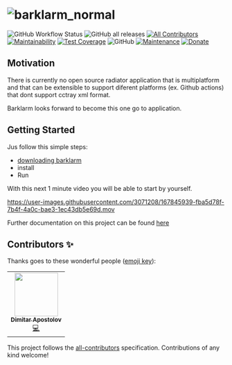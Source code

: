 # ![barklarm_normal](https://user-images.githubusercontent.com/3071208/167244374-da18da7a-f52a-4f25-aa9e-c71476647c9c.png)
![GitHub Workflow Status](https://img.shields.io/github/workflow/status/kanekotic/barklarm/Build%20%26%20Publish)
![GitHub all releases](https://img.shields.io/github/downloads/kanekotic/barklarm/total)
[![All Contributors](https://img.shields.io/badge/all_contributors-1-orange.svg?style=flat-square)](#contributors-)
[![Maintainability](https://api.codeclimate.com/v1/badges/2722ae6ccb495529d393/maintainability)](https://codeclimate.com/github/kanekotic/barklarm/maintainability)
[![Test Coverage](https://api.codeclimate.com/v1/badges/2722ae6ccb495529d393/test_coverage)](https://codeclimate.com/github/kanekotic/barklarm/test_coverage)
![GitHub](https://img.shields.io/github/license/kanekotic/barklarm)
[![Maintenance](https://img.shields.io/badge/Maintained%3F-yes-green.svg)](https://GitHub.com/kanekotic/endomondo-unofficial-api/graphs/commit-activity)
[![Donate](https://img.shields.io/badge/Donate-PayPal-green.svg)](https://www.paypal.me/kanekotic/)

## Motivation

There is currently no open source radiator application that is multiplatform and that can be extensible to support diferent platforms (ex. Github actions) that dont support cctray xml format.

Barklarm looks forward to become this one go to application.

## Getting Started

Jus follow this simple steps:
- [downloading barklarm](https://github.com/kanekotic/barklarm/releases)
- install
- Run

With this next 1 minute video you will be able to start by yourself.

https://user-images.githubusercontent.com/3071208/167845939-fba5d78f-7b4f-4a0c-bae3-1ec43db5e69d.mov

Further documentation on this project can be found [here](https://www.barklarm.com/docs/intro)


## Contributors ✨

Thanks goes to these wonderful people ([emoji key](https://allcontributors.org/docs/en/emoji-key)):

<!-- ALL-CONTRIBUTORS-LIST:START - Do not remove or modify this section -->
<!-- prettier-ignore-start -->
<!-- markdownlint-disable -->
<table>
  <tr>
    <td align="center"><a href="https://github.com/pehota"><img src="https://avatars.githubusercontent.com/u/10498221?v=4?s=100" width="100px;" alt=""/><br /><sub><b>Dimitar Apostolov</b></sub></a><br /><a href="https://github.com/kanekotic/barklarm/commits?author=pehota" title="Code">💻</a></td>
  </tr>
</table>

<!-- markdownlint-restore -->
<!-- prettier-ignore-end -->

<!-- ALL-CONTRIBUTORS-LIST:END -->

This project follows the [all-contributors](https://github.com/all-contributors/all-contributors) specification. Contributions of any kind welcome!